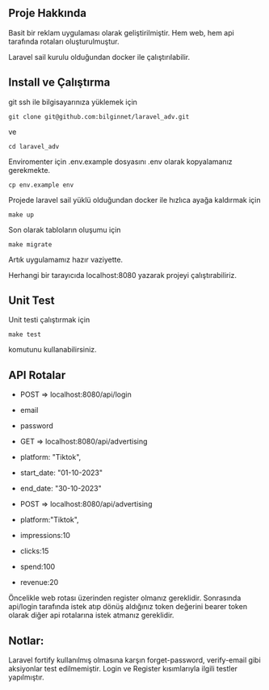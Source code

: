 ## Proje Hakkında

Basit bir reklam uygulaması olarak geliştirilmiştir. Hem web, hem api tarafında rotaları oluşturulmuştur. 

Laravel sail kurulu olduğundan docker ile çalıştırılabilir. 

## Install ve Çalıştırma

git ssh ile bilgisayarınıza yüklemek için
```console
git clone git@github.com:bilginnet/laravel_adv.git
```
ve
```console
cd laravel_adv
```

Enviromenter için .env.example dosyasını .env olarak kopyalamanız gerekmekte. 
```console
cp env.example env
```
 
Projede laravel sail yüklü olduğundan docker ile hızlıca ayağa kaldırmak için
```console
make up
```

Son olarak tabloların oluşumu için
```console
make migrate
```

Artık uygulamamız hazır vaziyette.

Herhangi bir tarayıcıda localhost:8080 yazarak projeyi çalıştırabiliriz. 

## Unit Test

Unit testi çalıştırmak için
```console
make test
```
komutunu kullanabilirsiniz.

## API Rotalar

- POST => localhost:8080/api/login
- email
- password


- GET => localhost:8080/api/advertising
- platform: "Tiktok",
- start_date: "01-10-2023"
- end_date: "30-10-2023"


- POST => localhost:8080/api/advertising
- platform:"Tiktok",
- impressions:10
- clicks:15
- spend:100
- revenue:20



Öncelikle web rotası üzerinden register olmanız gereklidir.
Sonrasında api/login tarafında istek atıp dönüş aldığınız token değerini bearer token olarak diğer api rotalarına istek atmanız gereklidir.


## Notlar:

Laravel fortify kullanılmış olmasına karşın forget-password, verify-email gibi aksiyonlar test edilmemiştir. Login ve Register kısımlarıyla ilgili testler yapılmıştır. 


